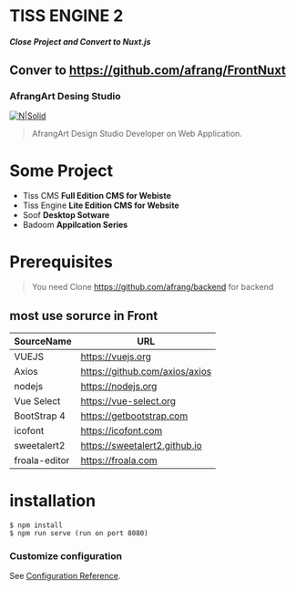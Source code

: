 # TISS ENGINE 2 
##### Close Project and Convert to Nuxt.js
## Conver to  https://github.com/afrang/FrontNuxt
### AfrangArt Desing Studio
[![N|Solid](https://afrang.dev/media/Layout/1logo.png?=737)](https://afrang.dev)
> AfrangArt Design Studio Developer on Web Application. 
# Some Project
  - Tiss CMS **Full Edition CMS for Webiste**
  - Tiss Engine **Lite Edition CMS for Website**
  - Soof **Desktop Sotware**
  - Badoom **Appilcation Series**
# Prerequisites
   > You need Clone https://github.com/afrang/backend for backend
## most use sorurce in Front  
| SourceName | URL |
| ------ | ------ |
|VUEJS | https://vuejs.org  |
|Axios | https://github.com/axios/axios |
|nodejs | https://nodejs.org |
| Vue Select | https://vue-select.org |
| BootStrap 4 | https://getbootstrap.com |
| icofont | https://icofont.com |
| sweetalert2 | https://sweetalert2.github.io |
|froala-editor | https://froala.com|
# installation
~~~
$ npm install
$ npm run serve (run on port 8080)
~~~
### Customize configuration
See [Configuration Reference](https://cli.vuejs.org/config/).


